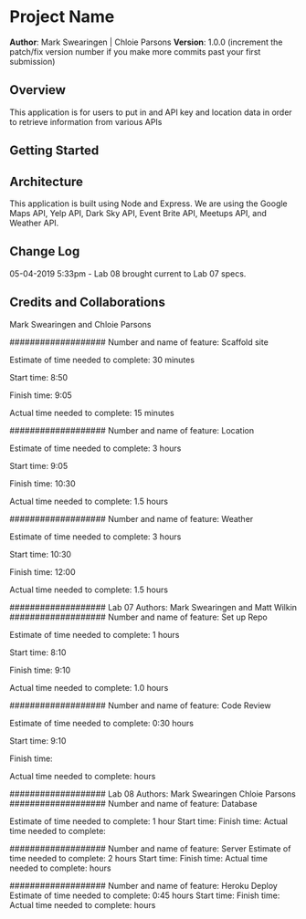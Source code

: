 # Project Name

**Author**: Mark Swearingen | Chloie Parsons
**Version**: 1.0.0 (increment the patch/fix version number if you make more commits past your first submission)

## Overview
This application is for users to put in and API key and location data in order to retrieve information from various APIs

## Getting Started
<!-- What are the steps that a user must take in order to build this app on their own machine and get it running? -->

## Architecture
This application is built using Node and Express. We are using the Google Maps API, Yelp API, Dark Sky API, Event Brite API, Meetups API, and Weather API.

## Change Log
05-04-2019 5:33pm - Lab 08 brought current to Lab 07 specs.

## Credits and Collaborations
Mark Swearingen and Chloie Parsons

###################
Number and name of feature: Scaffold site

Estimate of time needed to complete: 30 minutes

Start time: 8:50

Finish time: 9:05

Actual time needed to complete: 15 minutes

###################
Number and name of feature: Location

Estimate of time needed to complete: 3 hours

Start time: 9:05

Finish time: 10:30

Actual time needed to complete: 1.5 hours

###################
Number and name of feature: Weather

Estimate of time needed to complete: 3 hours

Start time: 10:30

Finish time: 12:00

Actual time needed to complete: 1.5 hours

###################
Lab 07
Authors:  Mark Swearingen and Matt Wilkin
###################
Number and name of feature: Set up Repo

Estimate of time needed to complete: 1 hours

Start time: 8:10

Finish time: 9:10

Actual time needed to complete: 1.0 hours

###################
Number and name of feature: Code Review

Estimate of time needed to complete: 0:30 hours

Start time: 9:10

Finish time: 

Actual time needed to complete:  hours

###################
Lab 08
Authors:  Mark Swearingen Chloie Parsons
###################
Number and name of feature: Database

Estimate of time needed to complete: 1 hour
Start time: 
Finish time: 
Actual time needed to complete: 

###################
Number and name of feature: Server 
Estimate of time needed to complete: 2 hours
Start time: 
Finish time: 
Actual time needed to complete:  hours

###################
Number and name of feature: Heroku Deploy 
Estimate of time needed to complete: 0:45 hours
Start time: 
Finish time: 
Actual time needed to complete:  hours